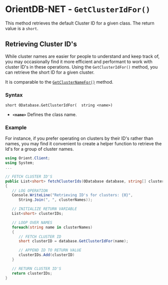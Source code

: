 
# OrientDB-NET - `GetClusterIdFor()`

This method retrieves the default Cluster ID for a given class.  The return value is a `short`.

## Retrieving Cluster ID's

While cluster names are easier for people to understand and keep track of, you may occasionally find it more efficient and performant to work with cluster ID's in these operations.  Using the `GetClusterIdFor()` method, you can retrieve the short ID for a given cluster.

It is comparable to the [`GetClusterNameFor()`](NET-Database-GetClusterNameFor.md) method.

### Syntax

```
short ODatabase.GetClusterIdFor(  string <name>)
```

- **`<name>`** Defines the class name.

### Example

For instance, if you prefer operating on clusters by their ID's rather than names, you may find it convenient to create a helper function to retrieve the Id's for a group of cluster names.

```csharp
using Orient.Client;
using System;
...

// FETCH CLUSTER ID'S
public List<short> fetchClusterIds(ODatabase database, string[] clusterNames)
{
   // LOG OPERATION
   Console.WriteLine("Retrieving ID's for clusters: {0}",
      String.Join(", ", clusterNames));

   // INITIALIZE RETURN VARIABLE
   List<short> clusterIDs;

   // LOOP OVER NAMES
   foreach(string name in clusterNames)
   {
      // FETCH CLUSTER ID
      short clusterID = database.GetClusterIdFor(name);

      // APPEND ID TO RETURN VALUE
      clusterIDs.Add(clusterID)
   }

   // RETURN CLUSTER ID'S
   return clusterIDs;
}
```
